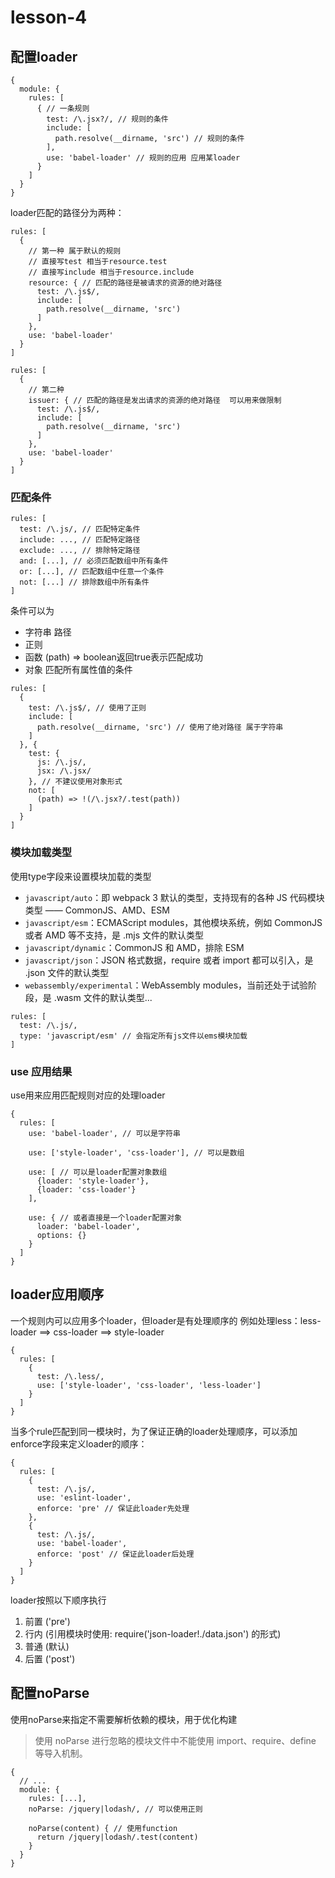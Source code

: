 # lesson-4

## 配置loader
```
{
  module: {
    rules: [
      { // 一条规则
        test: /\.jsx?/, // 规则的条件
        include: [
          path.resolve(__dirname, 'src') // 规则的条件
        ],
        use: 'babel-loader' // 规则的应用 应用某loader
      }
    ]
  }
}
```

loader匹配的路径分为两种：
```
rules: [
  {
    // 第一种 属于默认的规则
    // 直接写test 相当于resource.test
    // 直接写include 相当于resource.include
    resource: { // 匹配的路径是被请求的资源的绝对路径
      test: /\.js$/,
      include: [
        path.resolve(__dirname, 'src')
      ]
    },
    use: 'babel-loader'
  }
]
```

```
rules: [
  {
    // 第二种
    issuer: { // 匹配的路径是发出请求的资源的绝对路径  可以用来做限制
      test: /\.js$/,
      include: [
        path.resolve(__dirname, 'src')
      ]
    },
    use: 'babel-loader'
  }
]
```


### 匹配条件

```
rules: [
  test: /\.js/, // 匹配特定条件
  include: ..., // 匹配特定路径
  exclude: ..., // 排除特定路径
  and: [...], // 必须匹配数组中所有条件
  or: [...], // 匹配数组中任意一个条件
  not: [...] // 排除数组中所有条件
]
```

条件可以为
- 字符串 路径
- 正则
- 函数 (path) => boolean返回true表示匹配成功
- 对象 匹配所有属性值的条件

```
rules: [
  {
    test: /\.js$/, // 使用了正则
    include: [
      path.resolve(__dirname, 'src') // 使用了绝对路径 属于字符串
    ]
  }, {
    test: {
      js: /\.js/,
      jsx: /\.jsx/
    }, // 不建议使用对象形式
    not: [
      (path) => !(/\.jsx?/.test(path))
    ]
  }
]
```


### 模块加载类型
使用type字段来设置模块加载的类型

- `javascript/auto`：即 webpack 3 默认的类型，支持现有的各种 JS 代码模块类型 —— CommonJS、AMD、ESM
- `javascript/esm`：ECMAScript modules，其他模块系统，例如 CommonJS 或者 AMD 等不支持，是 .mjs 文件的默认类型
- `javascript/dynamic`：CommonJS 和 AMD，排除 ESM
- `javascript/json`：JSON 格式数据，require 或者 import 都可以引入，是 .json 文件的默认类型
- `webassembly/experimental`：WebAssembly modules，当前还处于试验阶段，是 .wasm 文件的默认类型...

```
rules: [
  test: /\.js/,
  type: 'javascript/esm' // 会指定所有js文件以ems模块加载
]
```



### use 应用结果
use用来应用匹配规则对应的处理loader
```
{
  rules: [
    use: 'babel-loader', // 可以是字符串

    use: ['style-loader', 'css-loader'], // 可以是数组

    use: [ // 可以是loader配置对象数组
      {loader: 'style-loader'},
      {loader: 'css-loader'}
    ],

    use: { // 或者直接是一个loader配置对象
      loader: 'babel-loader',
      options: {}
    }
  ]
}
```


## loader应用顺序
一个规则内可以应用多个loader，但loader是有处理顺序的
例如处理less：less-loader ==> css-loader ==> style-loader
```
{
  rules: [
    {
      test: /\.less/,
      use: ['style-loader', 'css-loader', 'less-loader']
    }
  ]
}
```

当多个rule匹配到同一模块时，为了保证正确的loader处理顺序，可以添加enforce字段来定义loader的顺序：
```
{
  rules: [
    {
      test: /\.js/,
      use: 'eslint-loader',
      enforce: 'pre' // 保证此loader先处理
    },
    {
      test: /\.js/,
      use: 'babel-loader',
      enforce: 'post' // 保证此loader后处理
    }
  ]
}
```
loader按照以下顺序执行
1. 前置 ('pre')
2. 行内 (引用模块时使用: require('json-loader!./data.json') 的形式)
3. 普通 (默认)
4. 后置 ('post')





## 配置noParse

使用noParse来指定不需要解析依赖的模块，用于优化构建
> 使用 noParse 进行忽略的模块文件中不能使用 import、require、define 等导入机制。

```
{
  // ...
  module: {
    rules: [...],
    noParse: /jquery|lodash/, // 可以使用正则

    noParse(content) { // 使用function
      return /jquery|lodash/.test(content)
    }
  }
}
```